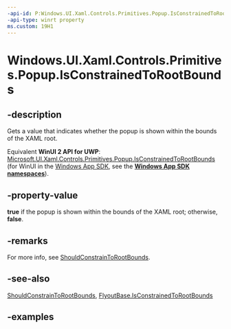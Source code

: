 ```yaml
---
-api-id: P:Windows.UI.Xaml.Controls.Primitives.Popup.IsConstrainedToRootBounds
-api-type: winrt property
ms.custom: 19H1
---
```


<!-- Property syntax.
public bool IsConstrainedToRootBounds { get; }
-->

# Windows.UI.Xaml.Controls.Primitives.Popup.IsConstrainedToRootBounds

## -description

Gets a value that indicates whether the popup is shown within the bounds of the XAML root.

Equivalent **WinUI 2 API for UWP**: [Microsoft.UI.Xaml.Controls.Primitives.Popup.IsConstrainedToRootBounds](/windows/winui/api/microsoft.ui.xaml.controls.primitives.popup.isconstrainedtorootbounds) (for WinUI in the [Windows App SDK](/windows/apps/windows-app-sdk/), see the **[Windows App SDK namespaces](/windows/windows-app-sdk/api/winrt/)**).

## -property-value

**true** if the popup is shown within the bounds of the XAML root; otherwise, **false**.

## -remarks

For more info, see [ShouldConstrainToRootBounds](popup_shouldconstraintorootbounds.md).

## -see-also

[ShouldConstrainToRootBounds](popup_shouldconstraintorootbounds.md), [FlyoutBase.IsConstrainedToRootBounds](flyoutbase_isconstrainedtorootbounds.md)

## -examples

